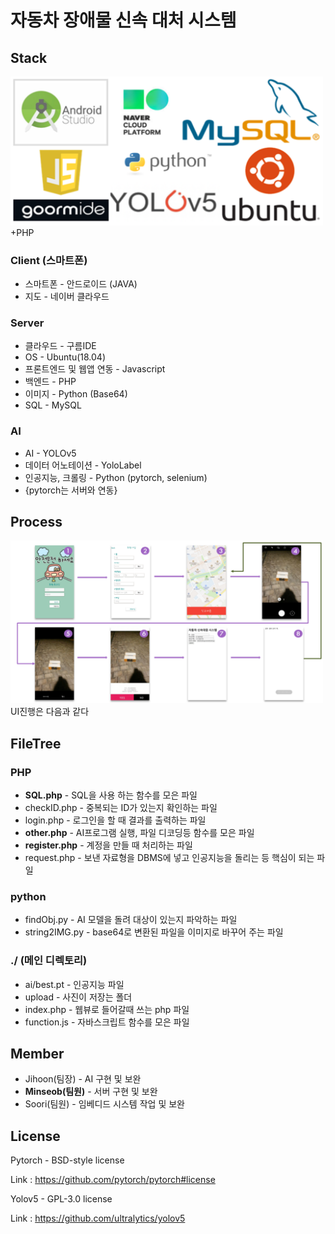 # 자동차 장애물 신속 대처 시스템

## Stack
<img src="./image/stack.png" width="500px"> +PHP


### Client (스마트폰)
* 스마트폰 - 안드로이드 (JAVA)
* 지도 - 네이버 클라우드

### Server
* 클라우드 - 구름IDE
* OS - Ubuntu(18.04)
* 프론트엔드 및 웹앱 연동 - Javascript
* 백엔드 - PHP
* 이미지 - Python (Base64)
* SQL - MySQL

### AI
* AI - YOLOv5
* 데이터 어노테이션 - YoloLabel
* 인공지능, 크롤링 - Python (pytorch, selenium)
* {pytorch는 서버와 연동}


## Process
<img src="./image/UI.png" width="500px">
UI진행은 다음과 같다


## FileTree
### PHP	
* <b>SQL.php</b> - SQL을 사용 하는 함수를 모은 파일
* checkID.php - 중복되는 ID가 있는지 확인하는 파일
* login.php	- 로그인을 할 때 결과를 출력하는 파일
* <b>other.php</b>	- AI프로그램 실행, 파일 디코딩등 함수를 모은 파일
* <b>register.php</b> - 계정을 만들 때 처리하는 파일
* request.php - 보낸 자료형을 DBMS에 넣고 인공지능을 돌리는 등 핵심이 되는 파일
### python
* findObj.py - AI 모델을 돌려 대상이 있는지 파악하는 파일
* string2IMG.py - base64로 변환된 파일을 이미지로 바꾸어 주는 파일
### ./ (메인 디렉토리)
* ai/best.pt - 인공지능 파일
* upload - 사진이 저장는 폴더
* index.php - 웹뷰로 들어갈때 쓰는 php 파일
* function.js - 자바스크립트 함수를 모은 파일


## Member
* Jihoon(팀장) - AI 구현 및 보완
* <b>Minseob(팀원)</b> - 서버 구현 및 보완
* Soori(팀원) - 임베디드 시스템 작업 및 보완


## License
Pytorch - BSD-style license

Link : https://github.com/pytorch/pytorch#license

Yolov5 - GPL-3.0 license

Link : https://github.com/ultralytics/yolov5
